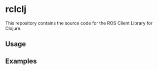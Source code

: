 # rclclj

This repository contains the source code for the ROS Client Library for Clojure.

## Usage

## Examples
